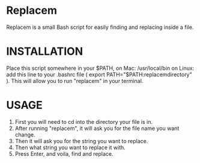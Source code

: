 Replacem
==========

Replacem is a small Bash script for easily finding and replacing inside a file. 

INSTALLATION
============

Place this script somewhere in your $PATH, on Mac: /usr/local/bin   on Linux:  add this line to your .bashrc file ( export PATH="$PATH:replacemdirectory" ). This will allow you to run "replacem" in your terminal. 

USAGE
=====

1. First you will need to cd into the directory your file is in. 
2. After running "replacem", it will ask you for the file name you want change.
3. Then it will ask you for the string you want to replace. 
4. Then what string you want to replace it with.
5. Press Enter, and voila, find and replace.  

